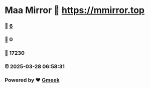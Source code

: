 # Maa Mirror :link: https://mmirror.top 
### :page_facing_up: [6](https://mmirror.top/tag.html) 
### :speech_balloon: 0 
### :hibiscus: 17230 
### :alarm_clock: 2025-03-28 06:58:31 
### Powered by :heart: [Gmeek](https://github.com/Meekdai/Gmeek)
